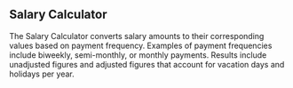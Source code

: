## Salary Calculator

The Salary Calculator converts salary amounts to their corresponding values based on payment frequency. Examples of payment frequencies include biweekly, semi-monthly, or monthly payments. Results include unadjusted figures and adjusted figures that account for vacation days and holidays per year.



